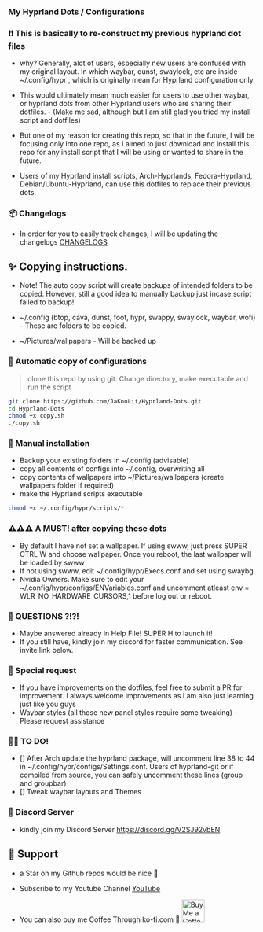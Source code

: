 ### My Hyprland Dots / Configurations

### ❗❗ This is basically to re-construct my previous hyprland dot files
- why? Generally, alot of users, especially new users are confused with my original layout. In which waybar, dunst, swaylock, etc are inside ~/.config/hypr , which is originally mean for Hyprland configuration only.

- This would ultimately mean much easier for users to use other waybar, or hyprland dots from other Hyprland users who are sharing their dotfiles. - (Make me sad, although but I am still glad you tried my install script and dotfiles)

- But one of my reason for creating this repo, so that in the future, I will be focusing only into one repo, as I aimed to just download and install this repo for any install script that I will be using or wanted to share in the future.

- Users of my Hyprland install scripts, Arch-Hyprlands, Fedora-Hyprland, Debian/Ubuntu-Hyprland, can use this dotfiles to replace their previous dots.

### 📦 Changelogs
- In order for you to easily track changes, I will be updating the changelogs
[CHANGELOGS](https://github.com/JaKooLit/Hyprland-Dots/blob/main/CHANGELOG.md)

## ✨ Copying instructions. 
- Note! The auto copy script will create backups of intended folders to be copied. However, still a good idea to manually backup just incase script failed to backup!

- ~/.config (btop, cava, dunst, foot, hypr, swappy, swaylock, waybar, wofi) - These are folders to be copied.
- ~/Pictures/wallpapers - Will be backed up

### 🔔 Automatic copy of configurations
> clone this repo by using git. Change directory, make executable and run the script
```bash
git clone https://github.com/JaKooLit/Hyprland-Dots.git
cd Hyprland-Dots
chmod +x copy.sh
./copy.sh
```
### 🐌 Manual installation
- Backup your existing folders in ~/.config (advisable)
- copy all contents of configs into ~/.config, overwriting all
- copy contents of wallpapers into ~/Pictures/wallpapers (create wallpapers folder if required)
- make the Hyprland scripts executable 
```bash
chmod +x ~/.config/hypr/scripts/*
```

### ⚠️⚠️⚠️ A MUST! after copying these dots
- By default I have not set a wallpaper. If using swww, just press SUPER CTRL W and choose wallpaper. Once you reboot, the last wallpaper will be loaded by swww
- If not using swww, edit ~/.config/hypr/Execs.conf and set using swaybg
- Nvidia Owners. Make sure to edit your ~/.config/hypr/configs/ENVariables.conf and uncomment atleast env = WLR_NO_HARDWARE_CURSORS,1 before log out or reboot. 

### 🙋 QUESTIONS ?!?!
- Maybe answered already in Help File! SUPER H to launch it!
- If you still have, kindly join my discord for faster communication. See invite link below.

### 🙏 Special request
- If you have improvements on the dotfiles, feel free to submit a PR for improvement. I always welcome improvements as I am also just learning just like you guys
- Waybar styles (all those new panel styles require some tweaking) - Please request assistance

### 🤷‍♂️ TO DO!
- [] After Arch update the hyprland package, will uncomment line 38 to 44 in ~/.config/hypr/configs/Settings.conf. Users of hyprland-git or if compiled from source, you can safely uncomment these lines (group and groupbar)
- [] Tweak waybar layouts and Themes

### 🔮 Discord Server
- kindly join my Discord Server https://discord.gg/V2SJ92vbEN

## 💖 Support
- a Star on my Github repos would be nice 🌟

- Subscribe to my Youtube Channel [YouTube](https://www.youtube.com/@Ja.KooLit) 

- You can also buy me Coffee Through ko-fi.com 🤩
<a href='https://ko-fi.com/jakoolit' target='_blank'><img height='35' style='border:0px;height:46px;' src='https://az743702.vo.msecnd.net/cdn/kofi3.png?v=0' border='0' alt='Buy Me a Coffee at ko-fi.com' />